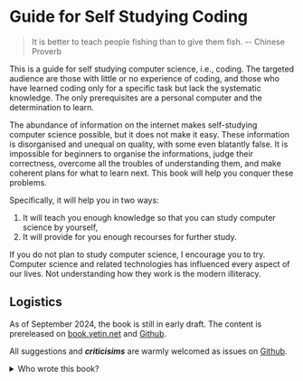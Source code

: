 # Guide for Self Studying Coding

> It is better to teach people fishing than to give them fish. -- Chinese Proverb

This is a guide for self studying computer science, i.e., coding.
The targeted audience are those with little or no experience of coding, and those who have learned coding only for a specific task but lack the systematic knowledge. 
The only prerequisites are a personal computer and the determination to learn.

The abundance of information on the internet makes self-studying computer science possible, but it does not make it easy.
These information is disorganised and unequal on quality, with some even blatantly false. 
It is impossible for beginners to organise the informations, judge their correctness, overcome all the troubles of understanding them, and make coherent plans for what to learn next. 
This book will help you conquer these problems.

Specifically, it will help you in two ways: 
1. It will teach you enough knowledge so that you can study computer science by yourself,
1. It will provide for you enough recourses for further study.

If you do not plan to study computer science, I encourage you to try.
Computer science and related technologies has influenced every aspect of our lives.
Not understanding how they work is the modern illiteracy.

## Logistics

As of September 2024, the book is still in early draft. 
The content is prereleased on 
[book.yetin.net](http://book.yetin.net) and 
[Github](https://github.com/harryhanYuhao/guide_for_self_studying_programming).

All suggestions and _**criticisims**_ are warmly welcomed
as issues on
[Github](https://github.com/harryhanYuhao/guide_for_self_studying_programming).

<details>
<summary>Who wrote this book?</summary>

This book is written by Harry Han. 
See [Github](https://github.com/harryhanYuhao/guide_for_self_studying_programming) 
and [postscript](postscript.md) for how this book was written.

</details>



